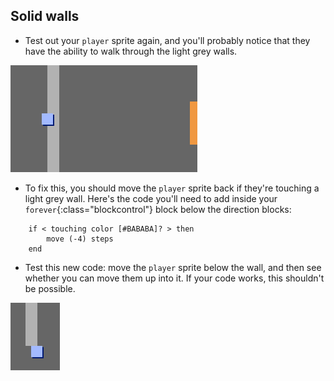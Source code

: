 ## Solid walls

+ Test out your `player` sprite again, and you'll probably notice that they have the ability to walk through the light grey walls.

![screenshot](images/world-walls.png)

+ To fix this, you should move the `player` sprite back if they're touching a light grey wall. Here's the code you'll need to add inside your `forever`{:class="blockcontrol"} block below the direction blocks:

```blocks
    if < touching color [#BABABA]? > then
        move (-4) steps
    end
```

+ Test this new code: move the `player` sprite below the wall, and then see whether you can move them up into it. If your code works, this shouldn't be possible.

![screenshot](images/world-walls-test.png)